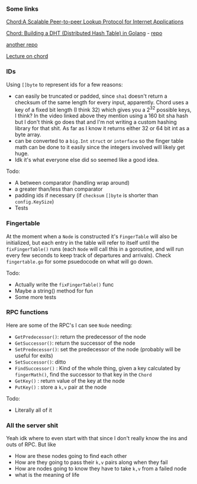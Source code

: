 ### Some links

[Chord:A Scalable Peer-to-peer Lookup Protocol for Internet Applications](https://pdos.csail.mit.edu/papers/ton:chord/paper-ton.pdf)

[Chord: Building a DHT (Distributed Hash Table) in Golang](https://medium.com/techlog/chord-building-a-dht-distributed-hash-table-in-golang-67c3ce17417b) - [repo](https://github.com/arriqaaq/chord)

[another repo](https://github.com/r-medina/gmaj)

[Lecture on chord](https://www.youtube.com/watch?v=q29szpcnorA)


### IDs

Using `[]byte` to represent ids for a few reasons:
  - can easily be truncated or padded, since `sha1` doesn't return a checksum of the same length for every input, apparently.  Chord uses a key of a fixed bit length (I think 32) which gives you a 2<sup>32</sup> possible keys, I think? In the video linked above they mention using a 160 bit sha hash but I don't think go does that and I'm not writing a custom hashing library for that shit.  As far as I know it returns either 32 or 64 bit int as a byte array.
  - can be converted to a `big.Int` `struct` or `interface` so the finger table math can be done to it easily since the integers involved will likely get huge. 
  - Idk it's what everyone else did so seemed like a good idea.

Todo:
  - A between comparator (handling wrap around)
  - a greater than/less than comparator
  - padding ids if necessary (if `checksum` `[]byte` is shorter than `config.KeySize`)
  - Tests


### Fingertable

At the moment when a `Node` is constructed it's `FingerTable` will also be initialized, but each entry in the table will refer to itself until the `fixFingerTable()` runs (each `Node` will call this in a goroutine, and will run every few seconds to keep track of departures and arrivals).  Check `fingertable.go` for some psuedocode on what will go down.

Todo:
  - Actually write the `fixFingerTable()` func
  - Maybe a string() method for fun
  - Some more tests


### RPC functions
Here are some of the RPC's I can see `Node` needing:
  - `GetPredecessor()`: return the predecessor of the node
  - `GetSuccessor()`: return the successor of the node
  - `SetPredecessor()`: set the predecessor of the node (probably will be useful for exits)
  - `SetSuccessor()`: ditto
  - `FindSuccessor()` : Kind of the whole thing, given a key calculated by `fingerMath()`, find the successor to that key in the `Chord`
  - `GetKey()` : return value of the key at the node
  - `PutKey()` : store a `k,v` pair at the node

Todo:
  - Literally all of it


### All the server shit
Yeah idk where to even start with that since I don't really know the ins and outs of RPC.  But like
- How are these nodes going to find each other
- How are they going to pass their `k,v` pairs along when they fail
- How are nodes going to know they have to take `k,v` from a failed node
- what is the meaning of life